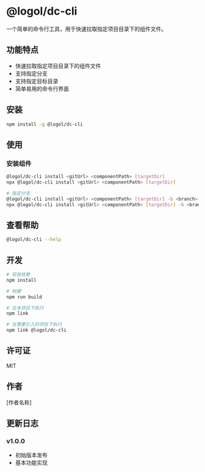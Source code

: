 # @logol/dc-cli

一个简单的命令行工具，用于快速拉取指定项目目录下的组件文件。

## 功能特点

- 快速拉取指定项目目录下的组件文件
- 支持指定分支
- 支持指定目标目录
- 简单易用的命令行界面

## 安装

```bash
npm install -g @logol/dc-cli
```

## 使用

### 安装组件

```bash
@logol/dc-cli install <gitUrl> <componentPath> [targetDir]
npx @logol/dc-cli install <gitUrl> <componentPath> [targetDir]

# 指定分支
@logol/dc-cli install <gitUrl> <componentPath> [targetDir] -b <branch>
npx @logol/dc-cli install <gitUrl> <componentPath> [targetDir] -b <branch>
```

## 查看帮助

```bash
@logol/dc-cli --help
```

## 开发

```bash
# 安装依赖
npm install

# 构建
npm run build

# 在本项目下执行
npm link 

# 在需要引入的项目下执行
npm link @logol/dc-cli
```

## 许可证

MIT

## 作者

[作者名称]

## 更新日志

### v1.0.0

- 初始版本发布
- 基本功能实现
